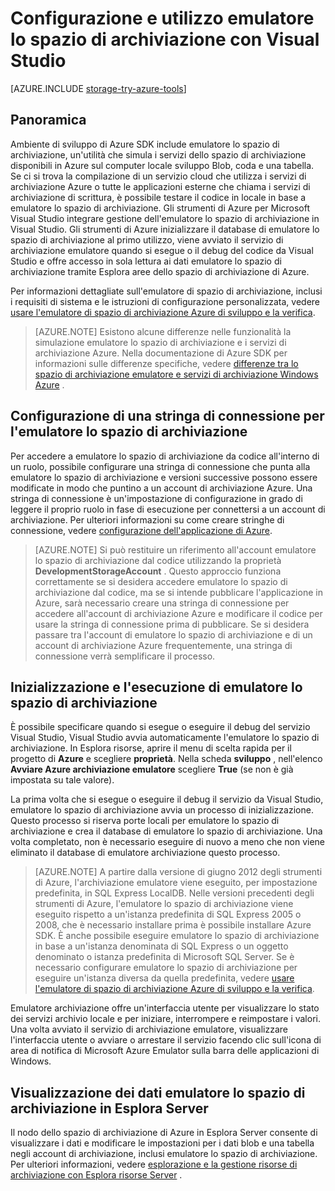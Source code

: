 <properties 
   pageTitle="Configurazione e utilizzo emulatore lo spazio di archiviazione con Visual Studio | Microsoft Azure"
   description="Configurazione e utilizzo emulatore lo spazio di archiviazione con Visual Studio"
   services="visual-studio-online"
   documentationCenter="na"
   authors="TomArcher"
   manager="douge"
   editor="" />
<tags 
   ms.service="storage"
   ms.devlang="multiple"
   ms.topic="article"
   ms.tgt_pltfrm="na"
   ms.workload="na"
   ms.date="07/18/2016"
   ms.author="tarcher" />

# <a name="configuring-and-using-the-storage-emulator-with-visual-studio"></a>Configurazione e utilizzo emulatore lo spazio di archiviazione con Visual Studio

[AZURE.INCLUDE [storage-try-azure-tools](../includes/storage-try-azure-tools.md)]

## <a name="overview"></a>Panoramica
Ambiente di sviluppo di Azure SDK include emulatore lo spazio di archiviazione, un'utilità che simula i servizi dello spazio di archiviazione disponibili in Azure sul computer locale sviluppo Blob, coda e una tabella. Se ci si trova la compilazione di un servizio cloud che utilizza i servizi di archiviazione Azure o tutte le applicazioni esterne che chiama i servizi di archiviazione di scrittura, è possibile testare il codice in locale in base a emulatore lo spazio di archiviazione. Gli strumenti di Azure per Microsoft Visual Studio integrare gestione dell'emulatore lo spazio di archiviazione in Visual Studio. Gli strumenti di Azure inizializzare il database di emulatore lo spazio di archiviazione al primo utilizzo, viene avviato il servizio di archiviazione emulatore quando si esegue o il debug del codice da Visual Studio e offre accesso in sola lettura ai dati emulatore lo spazio di archiviazione tramite Esplora aree dello spazio di archiviazione di Azure.

Per informazioni dettagliate sull'emulatore di spazio di archiviazione, inclusi i requisiti di sistema e le istruzioni di configurazione personalizzata, vedere [usare l'emulatore di spazio di archiviazione Azure di sviluppo e la verifica](./storage/storage-use-emulator.md).

>[AZURE.NOTE] Esistono alcune differenze nelle funzionalità la simulazione emulatore lo spazio di archiviazione e i servizi di archiviazione Azure. Nella documentazione di Azure SDK per informazioni sulle differenze specifiche, vedere [differenze tra lo spazio di archiviazione emulatore e servizi di archiviazione Windows Azure](./storage/storage-use-emulator.md) .

## <a name="configuring-a-connection-string-for-the-storage-emulator"></a>Configurazione di una stringa di connessione per l'emulatore lo spazio di archiviazione

Per accedere a emulatore lo spazio di archiviazione da codice all'interno di un ruolo, possibile configurare una stringa di connessione che punta alla emulatore lo spazio di archiviazione e versioni successive possono essere modificate in modo che puntino a un account di archiviazione Azure. Una stringa di connessione è un'impostazione di configurazione in grado di leggere il proprio ruolo in fase di esecuzione per connettersi a un account di archiviazione. Per ulteriori informazioni su come creare stringhe di connessione, vedere [configurazione dell'applicazione di Azure](https://msdn.microsoft.com/library/azure/2da5d6ce-f74d-45a9-bf6b-b3a60c5ef74e#BK_SettingsPage).

>[AZURE.NOTE] Si può restituire un riferimento all'account emulatore lo spazio di archiviazione dal codice utilizzando la proprietà **DevelopmentStorageAccount** . Questo approccio funziona correttamente se si desidera accedere emulatore lo spazio di archiviazione dal codice, ma se si intende pubblicare l'applicazione in Azure, sarà necessario creare una stringa di connessione per accedere all'account di archiviazione Azure e modificare il codice per usare la stringa di connessione prima di pubblicare. Se si desidera passare tra l'account di emulatore lo spazio di archiviazione e di un account di archiviazione Azure frequentemente, una stringa di connessione verrà semplificare il processo.

## <a name="initializing-and-running-the-storage-emulator"></a>Inizializzazione e l'esecuzione di emulatore lo spazio di archiviazione

È possibile specificare quando si esegue o eseguire il debug del servizio Visual Studio, Visual Studio avvia automaticamente l'emulatore lo spazio di archiviazione. In Esplora risorse, aprire il menu di scelta rapida per il progetto di **Azure** e scegliere **proprietà**. Nella scheda **sviluppo** , nell'elenco **Avviare Azure archiviazione emulatore** scegliere **True** (se non è già impostata su tale valore).

La prima volta che si esegue o eseguire il debug il servizio da Visual Studio, emulatore lo spazio di archiviazione avvia un processo di inizializzazione. Questo processo si riserva porte locali per emulatore lo spazio di archiviazione e crea il database di emulatore lo spazio di archiviazione. Una volta completato, non è necessario eseguire di nuovo a meno che non viene eliminato il database di emulatore archiviazione questo processo.

>[AZURE.NOTE] A partire dalla versione di giugno 2012 degli strumenti di Azure, l'archiviazione emulatore viene eseguito, per impostazione predefinita, in SQL Express LocalDB. Nelle versioni precedenti degli strumenti di Azure, l'emulatore lo spazio di archiviazione viene eseguito rispetto a un'istanza predefinita di SQL Express 2005 o 2008, che è necessario installare prima è possibile installare Azure SDK. È anche possibile eseguire emulatore lo spazio di archiviazione in base a un'istanza denominata di SQL Express o un oggetto denominato o istanza predefinita di Microsoft SQL Server. Se è necessario configurare emulatore lo spazio di archiviazione per eseguire un'istanza diversa da quella predefinita, vedere [usare l'emulatore di spazio di archiviazione Azure di sviluppo e la verifica](./storage/storage-use-emulator.md).

Emulatore archiviazione offre un'interfaccia utente per visualizzare lo stato dei servizi archivio locale e per iniziare, interrompere e reimpostare i valori. Una volta avviato il servizio di archiviazione emulatore, visualizzare l'interfaccia utente o avviare o arrestare il servizio facendo clic sull'icona di area di notifica di Microsoft Azure Emulator sulla barra delle applicazioni di Windows.

## <a name="viewing-storage-emulator-data-in-server-explorer"></a>Visualizzazione dei dati emulatore lo spazio di archiviazione in Esplora Server

Il nodo dello spazio di archiviazione di Azure in Esplora Server consente di visualizzare i dati e modificare le impostazioni per i dati blob e una tabella negli account di archiviazione, inclusi emulatore lo spazio di archiviazione. Per ulteriori informazioni, vedere [esplorazione e la gestione risorse di archiviazione con Esplora risorse Server](https://msdn.microsoft.com/library/azure/ff683677.aspx) .
